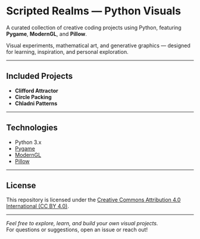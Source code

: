 # Scripted Realms — Python Visuals

A curated collection of creative coding projects using Python, featuring **Pygame**, **ModernGL**, and **Pillow**.

Visual experiments, mathematical art, and generative graphics — designed for learning, inspiration, and personal exploration.

---

## Included Projects

- **Clifford Attractor**
- **Circle Packing**
- **Chladni Patterns**

---

## Technologies

- Python 3.x  
- [Pygame](https://www.pygame.org/news)  
- [ModernGL](https://moderngl.readthedocs.io)  
- [Pillow](https://python-pillow.org/)  

---

## License

This repository is licensed under the [Creative Commons Attribution 4.0 International (CC BY 4.0)](LICENSE).

---

*Feel free to explore, learn, and build your own visual projects.*  
For questions or suggestions, open an issue or reach out!
